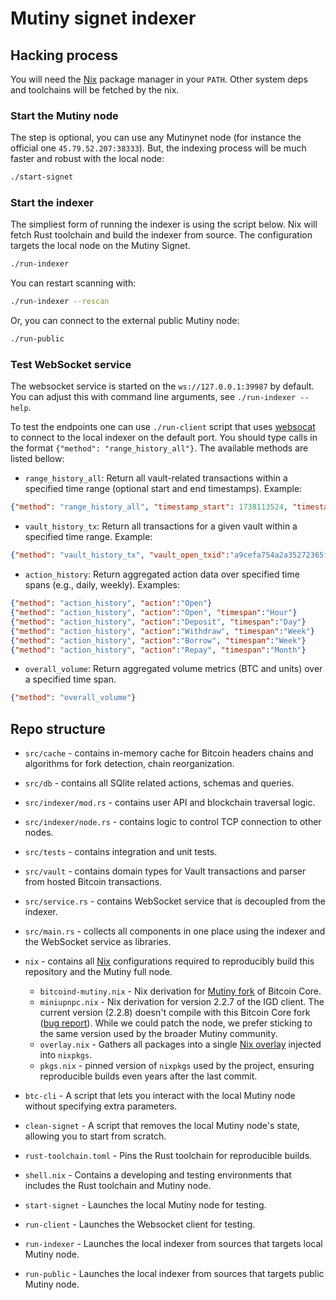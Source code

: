 # Mutiny signet indexer

## Hacking process

You will need the [Nix](nixos.org) package manager in your `PATH`. Other system deps and toolchains will be fetched by the nix.

### Start the Mutiny node

The step is optional, you can use any Mutinynet node (for instance the official one `45.79.52.207:38333`). But, the indexing process will be much faster and robust with the local node:

``` bash
./start-signet
```

### Start the indexer 

The simpliest form of running the indexer is using the script below. Nix will fetch Rust toolchain and build the indexer from source. The configuration targets the local node on the Mutiny Signet.

``` bash 
./run-indexer
```

You can restart scanning with:
``` bash
./run-indexer --rescan
```

Or, you can connect to the external public Mutiny node:
```bash
./run-public
```

### Test WebSocket service 

The websocket service is started on the `ws://127.0.0.1:39987` by default. You can adjust this with command line arguments, see `./run-indexer --help`. 

To test the endpoints one can use `./run-client` script that uses [websocat]() to connect to the local indexer on the default port. You should type calls in the format `{"method": "range_history_all"}`. The available methods are listed bellow:
* `range_history_all`: Return all vault-related transactions within a specified time range (optional start and end timestamps). Example: 
```json
{"method": "range_history_all", "timestamp_start": 1738113524, "timestamp_end": 1738225126 }
```
* `vault_history_tx`: Return all transactions for a given vault within a specified time range. Example:
```json 
{"method": "vault_history_tx", "vault_open_txid":"a9cefa754a2a35272365fe3bbca0051bc2b46857f58a671e7c338c5e9d6d3244","timestamp_start": 1738113524, "timestamp_end": 1738225126 }
```
* `action_history`: Return aggregated action data over specified time spans (e.g., daily, weekly). Examples:
```json
{"method": "action_history", "action":"Open"}
{"method": "action_history", "action":"Open", "timespan":"Hour"}
{"method": "action_history", "action":"Deposit", "timespan":"Day"}
{"method": "action_history", "action":"Withdraw", "timespan":"Week"}
{"method": "action_history", "action":"Borrow", "timespan":"Week"}
{"method": "action_history", "action":"Repay", "timespan":"Month"}
```
* `overall_volume`: Return aggregated volume metrics (BTC and units) over a specified time span.
```json
{"method": "overall_volume"}
```

## Repo structure

- `src/cache` - contains in-memory cache for Bitcoin headers chains and algorithms for fork detection, chain reorganization.
- `src/db` - contains all SQlite related actions, schemas and queries.
- `src/indexer/mod.rs` - contains user API and blockchain traversal logic.
- `src/indexer/node.rs` - contains logic to control TCP connection to other nodes.
- `src/tests` - contains integration and unit tests. 
- `src/vault` - contains domain types for Vault transactions and parser from hosted Bitcoin transactions.
- `src/service.rs` - contains WebSocket service that is decoupled from the indexer.
- `src/main.rs` - collects all components in one place using the indexer and the WebSocket service as libraries.

- `nix` - contains all [Nix](nixos.org) configurations required to reproducibly build this repository and the Mutiny full node.
    * `bitcoind-mutiny.nix` - Nix derivation for [Mutiny fork](https://github.com/benthecarman/bitcoin/releases) of Bitcoin Core.
    * `miniupnpc.nix` - Nix derivation for version 2.2.7 of the IGD client. The current version (2.2.8) doesn't compile with this Bitcoin Core fork ([bug report](https://bugs.gentoo.org/934821)). While we could patch the node, we prefer sticking to the same version used by the broader Mutiny community. 
    * `overlay.nix` - Gathers all packages into a single [Nix overlay](https://nixos.wiki/wiki/Overlays) injected into `nixpkgs`.
    * `pkgs.nix` - pinned version of `nixpkgs` used by the project, ensuring reproducible builds even years after the last commit.
- `btc-cli` - A script that lets you interact with the local Mutiny node without specifying extra parameters.
- `clean-signet` - A script that removes the local Mutiny node's state, allowing you to start from scratch.
- `rust-toolchain.toml` - Pins the Rust toolchain for reproducible builds.
- `shell.nix` - Contains a developing and testing environments that includes the Rust toolchain and Mutiny node.
- `start-signet` - Launches the local Mutiny node for testing.
- `run-client` - Launches the Websocket client for testing.
- `run-indexer` - Launches the local indexer from sources that targets local Mutiny node.
- `run-public` - Launches the local indexer from sources that targets public Mutiny node.

